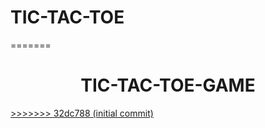 
# TIC-TAC-TOE
=======
<h1 align="center">TIC-TAC-TOE-GAME</h1>


[>>>>>>> 32dc788 (initial commit)](https://mrcloudbook.com/github-actions-tic-tac-toe-game/)
